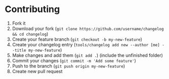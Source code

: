 # Contributing

1. Fork it
2. Download your fork (`git clone https://github.com/username/changelog && cd changelog`)
3. Create your feature branch (`git checkout -b my-new-feature`)
4. Create your changelog entry (`tools/changelog add new --author [me] --title my-new-feature`)
5. Make changes and add them (`git add .`) (include the unfinished folder)
6. Commit your changes (`git commit -m 'Add some feature'`)
7. Push to the branch (`git push origin my-new-feature`)
8. Create new pull request